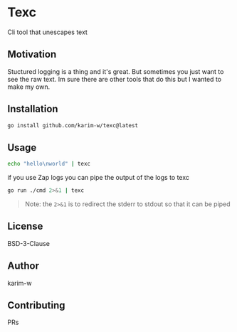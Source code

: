 # Texc

Cli tool that unescapes text

## Motivation

Stuctured logging is a thing and it's great. But sometimes you just want to see
the raw text. Im sure there are other tools that do this but I wanted to make
my own.

## Installation

```bash
go install github.com/karim-w/texc@latest
```

## Usage

```bash
echo "hello\nworld" | texc
```

if you use Zap logs you can pipe the output of the logs to texc

```bash
go run ./cmd 2>&1 | texc
```

> Note: the `2>&1` is to redirect the stderr to stdout so that it can be piped

## License

BSD-3-Clause

## Author

karim-w

## Contributing

PRs
